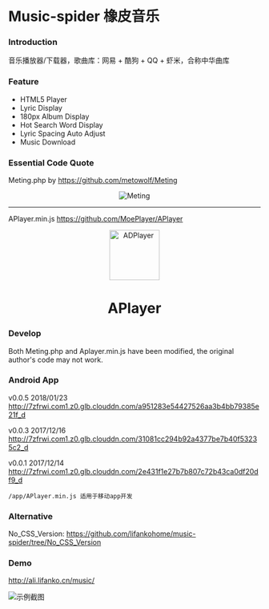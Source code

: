 # Music-spider 橡皮音乐

### Introduction

音乐播放器/下载器，歌曲库：网易 + 酷狗 + QQ + 虾米，合称中华曲库

### Feature

 + HTML5 Player
 + Lyric Display
 + 180px Album Display
 + Hot Search Word Display
 + Lyric Spacing Auto Adjust
 + Music Download

### Essential Code Quote

Meting.php by https://github.com/metowolf/Meting

<p align="center">
<img src="https://user-images.githubusercontent.com/2666735/30165599-36623bea-93a6-11e7-8956-1ddf99ce0e6f.png" alt="Meting">
</p>

---

APlayer.min.js https://github.com/MoePlayer/APlayer

<p align="center">
<img src="https://ws4.sinaimg.cn/large/006tKfTcgy1fhu01y9uy7j305k04s3yc.jpg" alt="ADPlayer" width="100">
</p><h1 align="center">APlayer</h1>

### Develop

Both Meting.php and Aplayer.min.js have been modified, the original author's code may not work.

### Android App
v0.0.5 2018/01/23 http://7zfrwi.com1.z0.glb.clouddn.com/a951283e54427526aa3b4bb79385e21f_d

v0.0.3 2017/12/16 http://7zfrwi.com1.z0.glb.clouddn.com/31081cc294b92a4377be7b40f53235c2_d

v0.0.1 2017/12/14 http://7zfrwi.com1.z0.glb.clouddn.com/2e431f1e27b7b807c72b43ca0df20df9_d
```
/app/APlayer.min.js 适用于移动app开发
```

### Alternative

No_CSS_Version: https://github.com/lifankohome/music-spider/tree/No_CSS_Version

### Demo

http://ali.lifanko.cn/music/

![示例截图](https://github.com/lifankohome/music-spider/blob/master/screenshot.jpg?raw=true)
